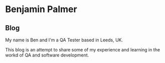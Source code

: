 # Benjamin Palmer

## Blog

My name is Ben and I'm a QA Tester based in Leeds, UK.

This blog is an attempt to share some of my experience and learning in the workd of QA and software development.
